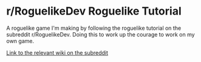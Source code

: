 # r/RoguelikeDev Roguelike Tutorial

A roguelike game I'm making by following the roguelike tutorial on the subreddit r/RoguelikeDev. Doing this to work up the courage to work on my own game.

[Link to the relevant wiki on the subreddit](https://www.reddit.com/r/roguelikedev/wiki/python_tutorial_series/)
